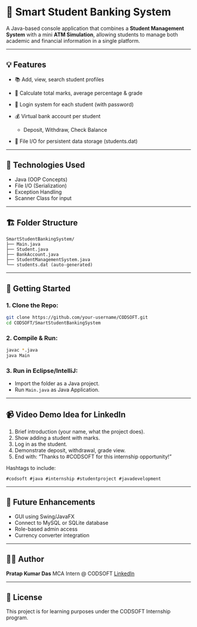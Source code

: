 # 📘 Smart Student Banking System

A Java-based console application that combines a **Student Management System** with a mini **ATM Simulation**, allowing students to manage both academic and financial information in a single platform.

---

## 💡 Features

* 📚 Add, view, search student profiles
* 🧮 Calculate total marks, average percentage & grade
* 🔐 Login system for each student (with password)
* 💰 Virtual bank account per student

  * Deposit, Withdraw, Check Balance
* 💾 File I/O for persistent data storage (students.dat)

---

## 🔧 Technologies Used

* Java (OOP Concepts)
* File I/O (Serialization)
* Exception Handling
* Scanner Class for input

---

## 🏗 Folder Structure

```
SmartStudentBankingSystem/
├── Main.java
├── Student.java
├── BankAccount.java
├── StudentManagementSystem.java
└── students.dat (auto-generated)
```

---

## 🚀 Getting Started

### 1. Clone the Repo:

```bash
git clone https://github.com/your-username/CODSOFT.git
cd CODSOFT/SmartStudentBankingSystem
```

### 2. Compile & Run:

```bash
javac *.java
java Main
```

### 3. Run in Eclipse/IntelliJ:

* Import the folder as a Java project.
* Run `Main.java` as Java Application.

---

## 📹 Video Demo Idea for LinkedIn

1. Brief introduction (your name, what the project does).
2. Show adding a student with marks.
3. Log in as the student.
4. Demonstrate deposit, withdrawal, grade view.
5. End with: “Thanks to #CODSOFT for this internship opportunity!”

Hashtags to include:

```text
#codsoft #java #internship #studentproject #javadevelopment
```

---

## 🧪 Future Enhancements

* GUI using Swing/JavaFX
* Connect to MySQL or SQLite database
* Role-based admin access
* Currency converter integration

---

## 👨‍💻 Author

**Pratap Kumar Das**
MCA Intern @ CODSOFT
[LinkedIn](https://www.linkedin.com/)

---

## 📄 License

This project is for learning purposes under the CODSOFT Internship program.

